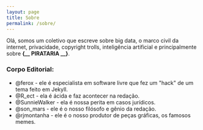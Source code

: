 ```yaml
---
layout: page
title: Sobre
permalink: /sobre/
---
```


Olá, somos um coletivo que escreve sobre big data, o marco civil da internet, privacidade, copyright trolls, inteligência artificial e principalmente sobre **{__ PIRATARIA __}**.

### Corpo Editorial:
* @ferox - ele é especialista em software livre que fez um "hack" de um tema feito em Jekyll.
* @R_ect - ela é ácida e faz acontecer na redação.
* @SunnieWalker - ela é nossa perita em casos jurídicos.
* @son_mars - ele é o nosso filósofo e gênio da redação.
* @rjmontanha - ele é o nosso produtor de peças gráficas, os famosos memes.
